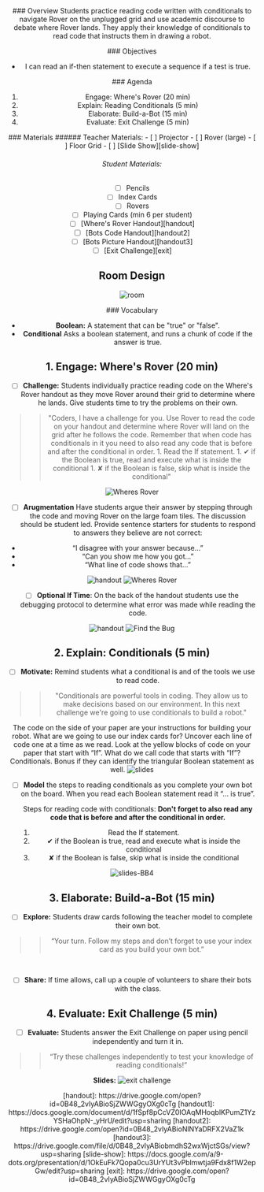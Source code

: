 <header class='header' title='Build-a-Bot' subtitle='Lesson 13'/>

<notable>
<iconp src='/icons/activity.png'>### Overview</iconp>
Students practice reading code written with conditionals to navigate Rover on the unplugged grid and use academic discourse to debate where Rover lands. They apply their knowledge of conditionals to read code that instructs them in drawing a robot.

<iconp src='/icons/objectives.png'>### Objectives</iconp>
- I can read an if-then statement to execute a sequence if a test is true.

<iconp src='/icons/agenda.png'>### Agenda</iconp>
1. Engage: Where's Rover (20 min)
1. Explain: Reading Conditionals (5 min)
1. Elaborate: Build-a-Bot (15 min)
1. Evaluate: Exit Challenge (5 min)

<note>
<iconp src='/icons/materials.png'>### Materials</iconp>
###### Teacher Materials:
- [ ] Projector
- [ ] Rover (large)
- [ ] Floor Grid
- [ ] [Slide Show][slide-show]

###### Student Materials:
- [ ] Pencils
- [ ] Index Cards
- [ ] Rovers
- [ ] Playing Cards (min 6 per student)
- [ ] [Where's Rover Handout][handout]
- [ ] [Bots Code Handout][handout2]
- [ ] [Bots Picture Handout][handout3]
- [ ] [Exit Challenge][exit]

</note>

## Room Design
![room](/images/layout-grid.png)


<note>

<iconp src='/icons/vocab.png'>### Vocabulary</iconp>

- **Boolean:** A statement that can be "true" or "false".
- **Conditional** Asks a boolean statement, and runs a chunk of code if the answer is true.

</note>

<pagebreak/>

## 1. Engage: Where's Rover (20 min)

- [ ] **Challenge:** Students individually practice reading code on the Where's Rover handout as they move Rover around their grid to determine where he lands. Give students time to try the problems on their own.

> > "Coders, I have a challenge for you. Use Rover to read the code on your handout and determine where Rover will land on the grid after he follows the code. Remember that when code has conditionals in it you need to also read any code that is before and after the conditional in order.
> > 	1. Read the If statement.
> > 	1. ✔ if the Boolean is true, read and execute what is inside the conditional
> > 	1. ✘ if the Boolean is false, skip what is inside the conditional"

<note>![Wheres Rover](./images/slides-one.png)</note>

- [ ] **Arugmentation** Have students argue their answer by stepping through the code and moving Rover on the large foam tiles. The discussion should be student led. Provide sentence starters for students to respond to answers they believe are not correct:
- “I disagree with your answer because…”
- “Can you show me how you got…”
- “What line of code shows that…”

![handout](./images/worksheet-one.png)
<note>
![Wheres Rover](./images/rover-slides.png)
</note>
<br/>

- [ ] **Optional If Time**: On the back of the handout students use the debugging protocol to determine what error was made while reading the code.

![handout](./images/worksheet-two.png)
<note> ![Find the Bug](./images/bug-slides.png)
</note>

## 2. Explain: Conditionals (5 min)

- [ ] **Motivate:** Remind students what a conditional is and of the tools we use to read code.

> > "Conditionals are powerful tools in coding. They allow us to make decisions based on our environment. In this next challenge we're going to use conditionals to build a robot."

<iconp type="question"> The code on the side of your paper are your instructions for building your robot. What are we going to use our index cards for?</iconp>
<iconp type="answer">Uncover each line of code one at a time as we read.</iconp>
<iconp type="question"> Look at the yellow blocks of code on your paper that start with “If”. What do we call code that starts with “If”?</iconp>
<iconp type="answer">Conditionals. Bonus if they can identify the triangular Boolean statement as well.</iconp>
<note>![slides](./images/slide-conditionals.png)</note>

- [ ] **Model** the steps to reading conditionals as you complete your own bot on the board. When you read each Boolean statement read it “... is true”.

	Steps for reading code with conditionals:
**Don't forget to also read any code that is before and after the conditional in order.**
	1. Read the If statement.
	1. ✔ if the Boolean is true, read and execute what is inside the conditional
	1. ✘ if the Boolean is false, skip what is inside the conditional

<note>![slides-BB4](./images/slide-read.png)</note>

## 3. Elaborate: Build-a-Bot (15 min)

- [ ] **Explore:** Students draw cards following the teacher model to complete their own bot.

> > “Your turn. Follow my steps and don’t forget to use your index card as you build your own bot.”

<br/>

- [ ] **Share:** If time allows, call up a couple of volunteers to share their bots with the class.

## 4. Evaluate: Exit Challenge (5 min)

- [ ] **Evaluate:** Students answer the Exit Challenge on paper using pencil independently and turn it in.

> > “Try these challenges independently to test your knowledge of reading conditionals!”

<note> **Slides:**
![exit challenge](./images/final-slides.png)
</note>


</notable>
[handout]: https://drive.google.com/open?id=0B48_2vIyABioSjZWWGgyOXg0cTg
[handout1]: https://docs.google.com/document/d/1fSpf8pCcVZ0IOAqMHoqblKPumZ1YzYSHaOhpN-_yHrU/edit?usp=sharing
[handout2]: https://drive.google.com/open?id=0B48_2vIyABioNlNYaDRFX2VaZ1k
[handout3]: https://drive.google.com/file/d/0B48_2vIyABiobmdhS2wxWjctSGs/view?usp=sharing
[slide-show]: https://docs.google.com/a/9-dots.org/presentation/d/1OkEuFk7Qopa0cu3UrYUt3vPblmwtja9Fdx8f1W2epGw/edit?usp=sharing
[exit]: https://drive.google.com/open?id=0B48_2vIyABioSjZWWGgyOXg0cTg

